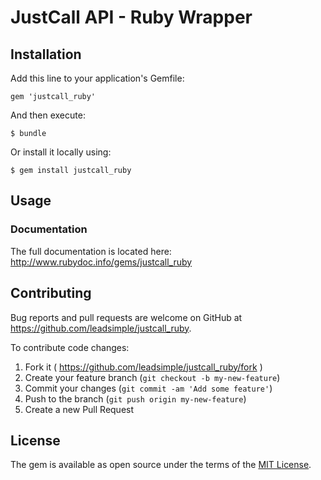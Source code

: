 # JustCall API - Ruby Wrapper

## Installation
Add this line to your application's Gemfile:
```
gem 'justcall_ruby'
```

And then execute:
```
$ bundle
```

Or install it locally using:
```
$ gem install justcall_ruby
```

## Usage

### Documentation
The full documentation is located here: http://www.rubydoc.info/gems/justcall_ruby

## Contributing

Bug reports and pull requests are welcome on GitHub at https://github.com/leadsimple/justcall_ruby.

To contribute code changes:
1. Fork it ( https://github.com/leadsimple/justcall_ruby/fork )
1. Create your feature branch (`git checkout -b my-new-feature`)
1. Commit your changes (`git commit -am 'Add some feature'`)
1. Push to the branch (`git push origin my-new-feature`)
1. Create a new Pull Request

## License

The gem is available as open source under the terms of the [MIT License](https://opensource.org/licenses/MIT).
